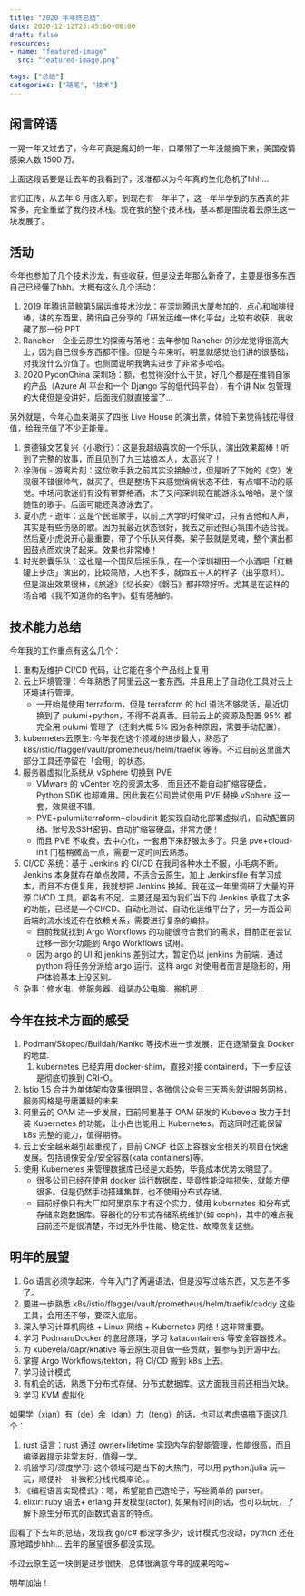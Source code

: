 ```yaml
---
title: "2020 年年终总结"
date: 2020-12-12T23:45:00+08:00
draft: false
resources:
- name: "featured-image"
  src: "featured-image.png"

tags: ["总结"]
categories: ["随笔", "技术"]
---
```



## 闲言碎语

一晃一年又过去了，今年可真是魔幻的一年，口罩带了一年没能摘下来，美国疫情感染人数 1500 万。

上面这段话要是让去年的我看到了，没准都以为今年真的生化危机了hhh...

言归正传，从去年 6 月底入职，到现在有一年半了，这一年半学到的东西真的非常多，完全重塑了我的技术栈。现在我的整个技术栈，基本都是围绕着云原生这一块发展了。

## 活动

今年也参加了几个技术沙龙，有些收获，但是没去年那么新奇了，主要是很多东西自己已经懂了hhh。大概有这么几个活动：

1. 2019 年腾讯蓝鲸第5届运维技术沙龙：在深圳腾讯大厦参加的，点心和咖啡很棒，讲的东西里，腾讯自己分享的「研发运维一体化平台」比较有收获，我收藏了那一份 PPT
1. Rancher - 企业云原生的探索与落地：去年参加 Rancher 的沙龙觉得很高大上，因为自己很多东西都不懂。但是今年来听，明显就感觉他们讲的很基础，对我没什么价值了。也侧面说明我确实进步了非常多哈哈。
1. 2020 PyconChina 深圳场：额，也觉得没什么干货，好几个都是在推销自家的产品（Azure AI 平台和一个 Django 写的低代码平台），有个讲 Nix 包管理的大佬但是没讲好，后面我们就直接溜了...

另外就是，今年心血来潮买了四张 Live House 的演出票，体验下来觉得钱花得很值，给我充值了不少正能量。

1. 景德镇文艺复兴《小歌行》：这是我超级喜欢的一个乐队，演出效果超棒！听到了完整的故事，而且见到了九三姑娘本人，太高兴了！
1. 徐海俏 - 游离片刻：这位歌手我之前其实没接触过，但是听了下她的《空》发现很不错很帅气，就买了。但是整场下来感觉俏俏状态不佳，有点唱不动的感觉。中场问歌迷们有没有带野格酒，末了又问深圳现在能游泳么哈哈，是个很随性的歌手。后面可能还真游泳去了。
1. 夏小虎 - 逝年：这是个民谣歌手，以前上大学的时候听过，只有吉他和人声，其实是有些伤感的歌。因为我最近状态很好，我去之前还担心氛围不适合我。然后夏小虎说开心最重要，带了个乐队来伴奏，架子鼓就是灵魂，整个演出都因鼓点而欢快了起来。效果也非常棒！
1. 时光胶囊乐队：这也是一个国风后摇乐队，在一个深圳福田一个小酒吧「红糖罐上步店」演出的，比较简陋，人也不多，就四五十人的样子（出乎意料）。但是演出效果很棒，《旅途》《忆长安》《磐石》都非常好听。尤其是在这样的场合唱《我不知道你的名字》，挺有感触的。

## 技术能力总结

今年我的工作重点有这么几个：

1. 重构及维护 CI/CD 代码，让它能在多个产品线上复用
1. 云上环境管理：今年熟悉了阿里云这一套东西，并且用上了自动化工具对云上环境进行管理。
   - 一开始是使用 terraform，但是 terraform 的 hcl 语法不够灵活，最近切换到了 pulumi+python，不得不说真香。目前云上的资源及配置 95% 都完全用 pulumi 管理了（还剩大概 5% 因为各种原因，需要手动配置）。 
1. kubernetes云原生: 今年我在这个领域的进步最大，熟悉了 k8s/istio/flagger/vault/prometheus/helm/traefik 等等。不过目前这里面大部分工具还停留在「会用」的状态。
1. 服务器虚拟化系统从 vSphere 切换到 PVE
   - VMware 的 vCenter 吃的资源太多，而且还不能自动扩缩容硬盘，Python SDK 也超难用。因此我在公司尝试使用 PVE 替换 vSphere 这一套，效果很不错。
   - PVE+pulumi/terraform+cloudinit 能实现自动化部署虚拟机，自动配置网络、账号及SSH密钥、自动扩缩容硬盘，非常方便！
   - 而且 PVE 不收费，去中心化，一套用下来舒服太多了。只是 pve+cloud-init 门槛稍微高一点，需要一定时间去熟悉。
1. CI/CD 系统：基于 Jenkins 的 CI/CD 在我司各种水土不服，小毛病不断。Jenkins 本身就存在单点故障，不适合云原生，加上 Jenkinsfile 有学习成本，而且不方便复用，我就想把 Jenkins 换掉。我在这一年里调研了大量的开源 CI/CD 工具，都各有不足。主要还是因为我们当下的 Jenkins 承载了太多的功能，已经是一个CI/CD、自动化测试、自动化运维平台了，另一方面公司后端的流水线还存在依赖关系，需要进行复杂的编排。
   - 目前我就找到 Argo Workflows 的功能很符合我们的需求，目前正在尝试迁移一部分功能到 Argo Workflows 试用。
   - 因为 argo 的 UI 和 jenkins 差别过大，暂定仍以 jenkins 为前端，通过 python 将任务分派给 argo 运行。这样 argo 对使用者而言是隐形的，用户体验基本上没区别。
1. 杂事：修水电、修服务器、组装办公电脑、搬机房...


## 今年在技术方面的感受

1. Podman/Skopeo/Buildah/Kaniko 等技术进一步发展，正在逐渐蚕食 Docker 的地盘.
    1. kubernetes 已经弃用 docker-shim，直接对接 containerd，下一步应该是彻底切换到 CRI-O。
1. Istio 1.5 合并为单体架构效果很明显，各微信公众号三天两头就讲服务网格，服务网格是毋庸置疑的未来
1. 阿里云的 OAM 进一步发展，目前阿里基于 OAM 研发的 Kubevela 致力于封装 Kubernetes 的功能，让小白也能用上 Kubernetes。而这同时还能保留 k8s 完整的能力，值得期待。
1. 云上安全越来越引起重视了，目前 CNCF 社区上容器安全相关的项目在快速发展。包括镜像安全/安全容器(kata containers)等。
1. 使用 Kubernetes 来管理数据库已经是大趋势，毕竟成本优势太明显了。
   - 很多公司已经在使用 docker 运行数据库，毕竟性能没啥损失，就能方便很多。但是仍然手动搭建集群，也不使用分布式存储。
   - 目前好像只有大厂如阿里京东才有这个实力，使用 kubernetes 和分布式存储来跑数据库。容器化的分布式存储系统维护(如 ceph)，其中的难点我目前还不是很清楚，不过无外乎性能、稳定性、故障恢复这些。

## 明年的展望

1. Go 语言必须学起来，今年入门了两遍语法，但是没写过啥东西，又忘差不多了。
1. 要进一步熟悉 k8s/istio/flagger/vault/prometheus/helm/traefik/caddy 这些工具，会用还不够，要深入底层。
1. 深入学习计算机网络 + Linux 网络 + Kubernetes 网络！这非常重要。
1. 学习 Podman/Docker 的底层原理，学习 katacontainers 等安全容器技术。
1. 为 kubevela/dapr/knative 等云原生项目做一些贡献，要参与到开源中去。
1. 掌握 Argo Workflows/tekton，将 CI/CD 搬到 k8s 上去。
1. 学习设计模式
1. 有机会的话，熟悉下分布式存储、分布式数据库。这方面我目前还相当欠缺。
1. 学习 KVM 虚拟化

如果学（xian）有（de）余（dan）力（teng）的话，也可以考虑搞搞下面这几个：

1. rust 语言：rust 通过 owner+lifetime 实现内存的智能管理，性能很高，而且编译器提示非常友好，值得一学。
1. 机器学习/深度学习: 这个领域可是当下的大热门，可以用 python/julia 玩一玩，顺便补一补微积分线代概率论。。
1. 《编程语言实现模式》：嗯，希望能自己造轮子，写些简单的 parser。
1. elixir: ruby 语法+ erlang 并发模型(actor), 如果有时间的话，也可以玩玩，了解下原生分布式的函数式语言的特点。

回看了下去年的总结，发现我 go/c# 都没学多少，设计模式也没动，python 还在原地踏步hhh... 去年的展望很多都没实现。

不过云原生这一块倒是进步很快，总体很满意今年的成果哈哈~

明年加油！